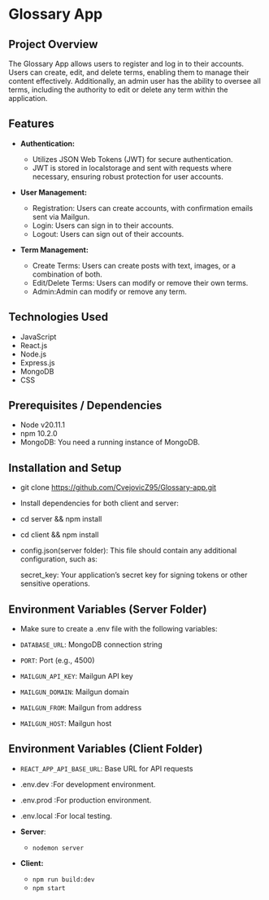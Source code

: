 # Glossary App

## Project Overview

The Glossary App allows users to register and log in to their accounts. Users can create, edit, and delete terms, enabling them to manage their content effectively. Additionally, an admin user has the ability to oversee all terms, including the authority to edit or delete any term within the application.

## Features

- **Authentication:**
  - Utilizes JSON Web Tokens (JWT) for secure authentication.
  - JWT is stored in localstorage and sent with requests where necessary, ensuring   robust protection for user accounts.
  
- **User Management:**

  - Registration: Users can create accounts, with confirmation emails sent via Mailgun.
  - Login: Users can sign in to their accounts.
  - Logout: Users can sign out of their accounts.

- **Term Management:**

  - Create Terms: Users can create posts with text, images, or a combination of both.
  - Edit/Delete Terms: Users can modify or remove their own terms.
  - Admin:Admin can modify or remove any term.

## Technologies Used

- JavaScript
- React.js
- Node.js
- Express.js
- MongoDB
- CSS

## Prerequisites / Dependencies

- Node v20.11.1
- npm 10.2.0
- MongoDB: You need a running instance of MongoDB.

## Installation and Setup

- git clone <https://github.com/CvejovicZ95/Glossary-app.git>
- Install dependencies for both client and server:
- cd server && npm install
- cd client && npm install
- config.json(server folder): This file should contain any additional configuration, such as:

    secret_key: Your application’s secret key for signing tokens or other sensitive operations.

## Environment Variables (Server Folder)

- Make sure to create a .env file with the following variables:

- `DATABASE_URL`: MongoDB connection string  
- `PORT`: Port (e.g., 4500)
- `MAILGUN_API_KEY`: Mailgun API key
- `MAILGUN_DOMAIN`: Mailgun domain
- `MAILGUN_FROM`: Mailgun from address
- `MAILGUN_HOST`: Mailgun host

## Environment Variables (Client Folder)

- `REACT_APP_API_BASE_URL`: Base URL for API requests
- .env.dev :For development environment.
- .env.prod :For production environment.
- .env.local :For local testing.

- **Server**:
  - `nodemon server`
- **Client:**
  - `npm run build:dev`
  - `npm start`
